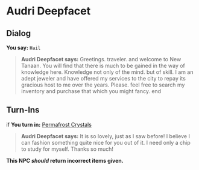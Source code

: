 # Audri Deepfacet






## Dialog

**You say:** `Hail`



>**Audri Deepfacet says:** Greetings. traveler. and welcome to New Tanaan. You will find that there is much to be gained in the way of knowledge here. Knowledge not only of the mind. but of skill. I am an adept jeweler and have offered my services to the city to repay its gracious host to me over the years. Please. feel free to search my inventory and purchase that which you might fancy.
end

## Turn-Ins



if **You turn in:** [Permafrost Crystals](/item/22121)


>**Audri Deepfacet says:** It is so lovely, just as I saw before! I believe I can fashion something quite nice for you out of it. I need only a chip to study for myself. Thanks so much! 

**This NPC *should* return incorrect items given.**





